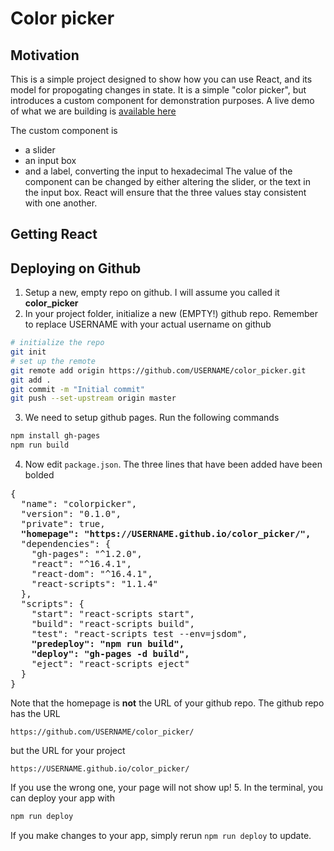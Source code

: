# Color picker

## Motivation

This is a simple project designed to show how you can use React, and its model for propogating changes in state. It is a simple "color picker", but introduces a custom component for demonstration purposes. A live demo of what we are building is [available here](https://kiwidamien.github.io/color_picker/)

The custom component is 
- a slider
- an input box
- and a label, converting the input to hexadecimal
The value of the component can be changed by either altering the slider, or the text in the input box. React will ensure that the three values stay consistent with one another.

## Getting React

## Deploying on Github

1. Setup a new, empty repo on github. I will assume you called it **color_picker**
2. In your project folder, initialize a new (EMPTY!) github repo. Remember to replace USERNAME with your actual username on github
```bash
# initialize the repo
git init
# set up the remote
git remote add origin https://github.com/USERNAME/color_picker.git
git add .
git commit -m "Initial commit"
git push --set-upstream origin master
```
3. We need to setup github pages. Run the following commands
```bash
npm install gh-pages
npm run build
```
4. Now edit `package.json`. The three lines that have been added have been bolded
<pre>
{
  "name": "colorpicker",
  "version": "0.1.0",
  "private": true,
  <b>"homepage": "https://USERNAME.github.io/color_picker/",</b>
  "dependencies": {
    "gh-pages": "^1.2.0",
    "react": "^16.4.1",
    "react-dom": "^16.4.1",
    "react-scripts": "1.1.4"
  },
  "scripts": {
    "start": "react-scripts start",
    "build": "react-scripts build",
    "test": "react-scripts test --env=jsdom",
    <b>"predeploy": "npm run build",</b>
    <b>"deploy": "gh-pages -d build",</b>
    "eject": "react-scripts eject"
  }
}
</pre>
Note that the homepage is **not** the URL of your github repo. The github repo has the URL
```
https://github.com/USERNAME/color_picker/
```
but the URL for your project
```
https://USERNAME.github.io/color_picker/
```
If you use the wrong one, your page will not show up!
5. In the terminal, you can deploy your app with
```bash
npm run deploy
```

If you make changes to your app, simply rerun `npm run deploy` to update.
